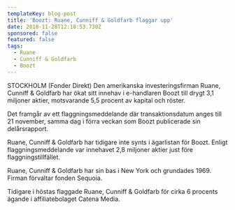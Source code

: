 ```yaml
---
templateKey: blog-post
title: 'Boozt: Ruane, Cunniff & Goldfarb flaggar upp'
date: 2018-11-28T12:18:53.730Z
sponsored: false
featured: false
tags:
  - Ruane
  - Cunniff & Goldfarb
  - Boozt
---
```

STOCKHOLM (Fonder Direkt) Den amerikanska investeringsfirman Ruane, Cunniff & Goldfarb har ökat sitt innehav i e-handlaren Boozt till drygt 3,1 miljoner aktier, motsvarande 5,5 procent av kapital och röster.

Det framgår av ett flaggningsmeddelande där transaktionsdatum anges till 21 november, samma dag i förra veckan som Boozt publicerade sin delårsrapport.

Ruane, Cunniff & Goldfarb har tidigare inte synts i ägarlistan för Boozt. Enligt flaggningsmeddelande var innehavet 2,8 miljoner aktier just före flaggningstillfället.

Ruane, Cunniff & Goldfarb har sin bas i New York och grundades 1969. Firman förvaltar fonden Sequoia.

Tidigare i höstas flaggade Ruane, Cunniff & Goldfarb för cirka 6 procents ägande i affiliatebolaget Catena Media.
